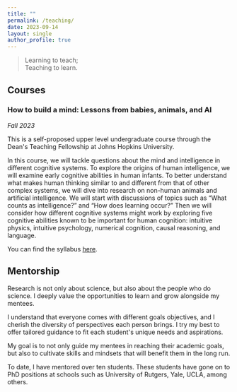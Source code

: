 ```yaml
---
title: ""
permalink: /teaching/
date: 2023-09-14
layout: single
author_profile: true
---
```


> Learning to teach;  
> Teaching to learn.

## Courses

### How to build a mind: Lessons from babies, animals, and AI
*Fall 2023*

This is a self-proposed upper level undergraduate course through the Dean's Teaching Fellowship at Johns Hopkins University. 

In this course, we will tackle questions about the mind and intelligence in different cognitive systems. To explore the origins of human intelligence, we will examine early cognitive abilities in human infants. To better understand what makes human thinking similar to and different from that of other complex systems, we will dive into research on non-human animals and artificial intelligence. We will start with discussions of topics such as “What counts as intelligence?” and “How does learning occur?” Then we will consider how different cognitive systems might work by exploring five cognitive abilities known to be important for human cognition: intuitive physics, intuitive psychology, numerical cognition, causal reasoning, and language.

You can find the syllabus [here](https://docs.google.com/document/d/1lsBvrpyafprQYvmMqwe2Oq2z07IKs8N_mnTaebRnhFE/edit?usp=drive_link).



## Mentorship

Research is not only about science, but also about the people who do science. I deeply value the opportunities to learn and grow alongside my mentees.

I understand that everyone comes with different goals objectives, and I cherish the diversity of perspectives each person brings. I try my best to offer tailored guidance to fit each student's unique needs and aspirations.

My goal is to not only guide my mentees in reaching their academic goals, but also to cultivate skills and mindsets that will benefit them in the long run.

To date, I have mentored over ten students. These students have gone on to PhD positions at schools such as University of Rutgers, Yale, UCLA, among others.